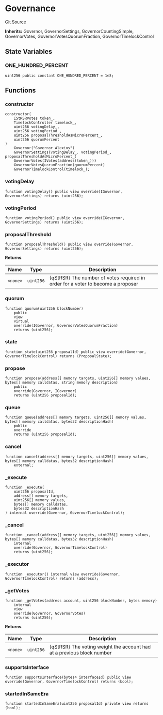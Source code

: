 # Governance
[Git Source](https://github.com/larrythecucumber321/protocol/blob/aabf2c9d4120808940fb3be9193cb66ea71ac351/contracts/plugins/governance/Governance.sol)

**Inherits:**
Governor, GovernorSettings, GovernorCountingSimple, GovernorVotes, GovernorVotesQuorumFraction, GovernorTimelockControl


## State Variables
### ONE_HUNDRED_PERCENT

```solidity
uint256 public constant ONE_HUNDRED_PERCENT = 1e8;
```


## Functions
### constructor


```solidity
constructor(
    IStRSRVotes token_,
    TimelockController timelock_,
    uint256 votingDelay_,
    uint256 votingPeriod_,
    uint256 proposalThresholdAsMicroPercent_,
    uint256 quorumPercent
)
    Governor("Governor Alexios")
    GovernorSettings(votingDelay_, votingPeriod_, proposalThresholdAsMicroPercent_)
    GovernorVotes(IVotes(address(token_)))
    GovernorVotesQuorumFraction(quorumPercent)
    GovernorTimelockControl(timelock_);
```

### votingDelay


```solidity
function votingDelay() public view override(IGovernor, GovernorSettings) returns (uint256);
```

### votingPeriod


```solidity
function votingPeriod() public view override(IGovernor, GovernorSettings) returns (uint256);
```

### proposalThreshold


```solidity
function proposalThreshold() public view override(Governor, GovernorSettings) returns (uint256);
```
**Returns**

|Name|Type|Description|
|----|----|-----------|
|`<none>`|`uint256`|{qStRSR} The number of votes required in order for a voter to become a proposer|


### quorum


```solidity
function quorum(uint256 blockNumber)
    public
    view
    virtual
    override(IGovernor, GovernorVotesQuorumFraction)
    returns (uint256);
```

### state


```solidity
function state(uint256 proposalId) public view override(Governor, GovernorTimelockControl) returns (ProposalState);
```

### propose


```solidity
function propose(address[] memory targets, uint256[] memory values, bytes[] memory calldatas, string memory description)
    public
    override(Governor, IGovernor)
    returns (uint256 proposalId);
```

### queue


```solidity
function queue(address[] memory targets, uint256[] memory values, bytes[] memory calldatas, bytes32 descriptionHash)
    public
    override
    returns (uint256 proposalId);
```

### cancel


```solidity
function cancel(address[] memory targets, uint256[] memory values, bytes[] memory calldatas, bytes32 descriptionHash)
    external;
```

### _execute


```solidity
function _execute(
    uint256 proposalId,
    address[] memory targets,
    uint256[] memory values,
    bytes[] memory calldatas,
    bytes32 descriptionHash
) internal override(Governor, GovernorTimelockControl);
```

### _cancel


```solidity
function _cancel(address[] memory targets, uint256[] memory values, bytes[] memory calldatas, bytes32 descriptionHash)
    internal
    override(Governor, GovernorTimelockControl)
    returns (uint256);
```

### _executor


```solidity
function _executor() internal view override(Governor, GovernorTimelockControl) returns (address);
```

### _getVotes


```solidity
function _getVotes(address account, uint256 blockNumber, bytes memory)
    internal
    view
    override(Governor, GovernorVotes)
    returns (uint256);
```
**Returns**

|Name|Type|Description|
|----|----|-----------|
|`<none>`|`uint256`|{qStRSR} The voting weight the account had at a previous block number|


### supportsInterface


```solidity
function supportsInterface(bytes4 interfaceId) public view override(Governor, GovernorTimelockControl) returns (bool);
```

### startedInSameEra


```solidity
function startedInSameEra(uint256 proposalId) private view returns (bool);
```

